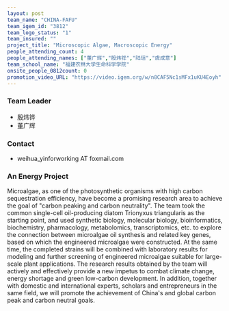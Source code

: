 ```yaml
---
layout: post
team_name: "CHINA-FAFU"
team_igem_id: "3812"
team_logo_status: "1"
team_insured: ""
project_title: "Microscopic Algae, Macroscopic Energy"
people_attending_count: 4
people_attending_names: ["董广辉","殷炜铧","陆瑶","虞成意"]
team_school_name: "福建农林大学生命科学学院"
onsite_people_0812count: 0
promotion_video_URL: "https://video.igem.org/w/n8CAF5Nc1sMFx1uKU4Eoyh"
---
```



### Team Leader
* 殷炜铧
* 董广辉

### Contact
* weihua_yinforworking AT foxmail.com

### An Energy Project

Microalgae, as one of the photosynthetic organisms with high carbon sequestration efficiency, have become a promising research area to achieve the goal of "carbon peaking and carbon neutrality". The team took the common single-cell oil-producing diatom Trionyxus triangularis as the starting point, and used synthetic biology, molecular biology, bioinformatics, biochemistry, pharmacology, metabolomics, transcriptomics, etc. to explore the connection between microalgae oil synthesis and related key genes, based on which the engineered microalgae were constructed. At the same time, the completed strains will be combined with laboratory results for modeling and further screening of engineered microalgae suitable for large-scale plant applications. The research results obtained by the team will actively and effectively provide a new impetus to combat climate change, energy shortage and green low-carbon development. In addition, together with domestic and international experts, scholars and entrepreneurs in the same field, we will promote the achievement of China's and global carbon peak and carbon neutral goals.
